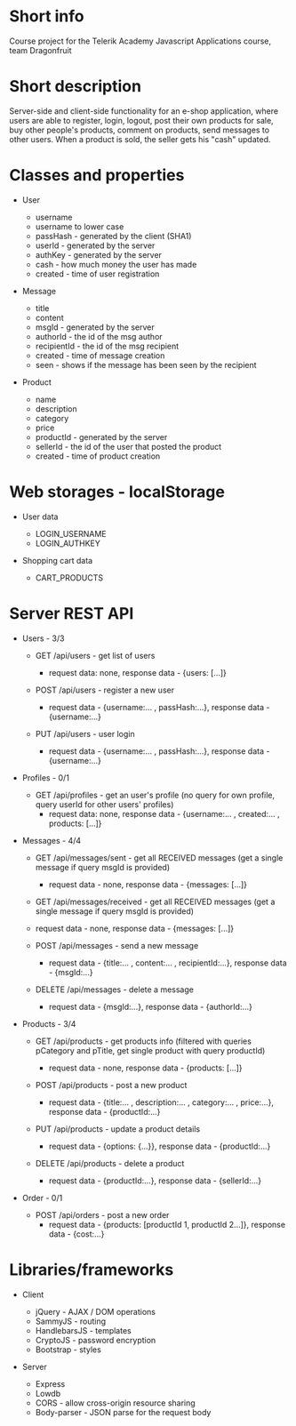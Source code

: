 # Short info
Course project for the Telerik Academy Javascript Applications course, team Dragonfruit

# Short description
Server-side and client-side functionality for an e-shop application, where users are able to register, login, logout, post their own products for sale, buy other people's products, comment on products, send messages to other users.
When a product is sold, the seller gets his "cash" updated.

# Classes and properties
  * User
    - username
    - username to lower case
    - passHash - generated by the client (SHA1)
    - userId - generated by the server
    - authKey - generated by the server
    - cash - how much money the user has made
    - created - time of user registration
  
  * Message
    - title
    - content
    - msgId - generated by the server
    - authorId - the id of the msg author
    - recipientId - the id of the msg recipient
    - created - time of message creation
    - seen - shows if the message has been seen by the recipient

  * Product
    - name
    - description
    - category
    - price
    - productId - generated by the server
    - sellerId - the id of the user that posted the product
    - created - time of product creation

# Web storages - localStorage
  * User data
    - LOGIN_USERNAME
    - LOGIN_AUTHKEY

  * Shopping cart data
    - CART_PRODUCTS    

# Server REST API
  * Users - 3/3
    - GET       /api/users      - get list of users
      * request data: none, response data - {users: [...]}

    - POST      /api/users      - register a new user
      * request data - {username:... , passHash:...}, response data - {username:...}

    - PUT       /api/users      - user login
      * request data - {username:... , passHash:...}, response data - {username:...}

  * Profiles - 0/1
    - GET       /api/profiles   - get an user's profile (no query for own profile, query userId for other users' profiles)
      * request data: none, response data - {username:... , created:... , products: [...]} 

  * Messages - 4/4
    - GET       /api/messages/sent       - get all RECEIVED messages (get a single message if query msgId is provided)
      * request data - none, response data - {messages: [...]}

    - GET       /api/messages/received   - get all RECEIVED messages (get a single message if query msgId is provided)
    * request data - none, response data - {messages: [...]}

    - POST      /api/messages            - send a new message
      * request data - {title:... , content:... , recipientId:...}, response data - {msgId:...}

    - DELETE    /api/messages             - delete a message
      * request data - {msgId:...}, response data - {authorId:...}

  * Products - 3/4
    - GET       /api/products   - get products info (filtered with queries pCategory and pTitle, get single product with query productId)
      * request data - none, response data - {products: [...]}

    - POST      /api/products   - post a new product
      * request data - {title:... , description:... , category:... , price:...}, response data - {productId:...}

    - PUT       /api/products   - update a product details
      * request data - {options: {...}}, response data - {productId:...}

    - DELETE    /api/products   - delete a product
      * request data - {productId:...}, response data - {sellerId:...}

  * Order - 0/1
    - POST      /api/orders     - post a new order
      * request data - {products: [productId 1, productId 2...]}, response data - {cost:...}

# Libraries/frameworks
  * Client
    - jQuery - AJAX / DOM operations
    - SammyJS - routing
    - HandlebarsJS - templates
    - CryptoJS - password encryption
    - Bootstrap - styles

  * Server
    - Express
    - Lowdb
    - CORS - allow cross-origin resource sharing
    - Body-parser - JSON parse for the request body